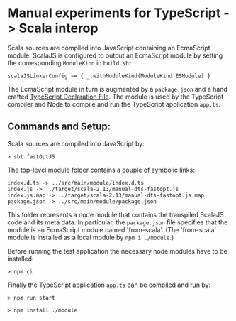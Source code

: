 Manual experiments for TypeScript -> Scala interop
===

Scala sources are compiled into JavaScript containing an EcmaScript module. ScalaJS is configured to output an EcmaScript module by setting the corresponding `ModuleKind` in `build.sbt`:
 
```
scalaJSLinkerConfig ~= { _.withModuleKind(ModuleKind.ESModule) }
```

The EcmaScript module in turn is augmented by a `package.json` and a hand crafted [TypeScript Declaration File](https://www.typescriptlang.org/docs/handbook/declaration-files/introduction.html). The module is used by the TypeScript compiler and Node to compile and run the TypeScript application `app.ts`.

Commands and Setup:
---

Scala sources are compiled into JavaScript by:

```
> sbt fastOptJS
```

The top-level module folder contains a couple of symbolic links:

```
index.d.ts -> ../src/main/module/index.d.ts
index.js -> ../target/scala-2.13/manual-dts-fastopt.js
index.js.map -> ../target/scala-2.13/manual-dts-fastopt.js.map
package.json -> ../src/main/module/package.json
```

This folder represents a node module that contains the transpiled ScalaJS code and its meta data. In particular, the `package.json` file specifies that the module is an EcmaScript module named 'from-scala'. (The 'from-scala' module is installed as a local module by `npm i ./module`.)

Before running the test application the necessary node modules have to be installed:

```
> npm ci
```

Finally the TypeScript application `app.ts` can be compiled and run by:

```
> npm run start
```



```
> npm install ./module
```

